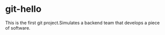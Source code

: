 # git-hello
This is the first git project.Simulates a backend team that develops a piece of software. 
